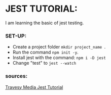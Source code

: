 # JEST TUTORIAL: 

I am learning the basic of jest testing. 

### SET-UP:
- Create a project folder `mkdir project_name `.
- Run the command `npm init -y`. 
- Install jest with the command: `npm i -D jest`
- Change "test" to `jest --watch`



### sources:
[Travesy Media Jest Tutorial](https://www.youtube.com/watch?v=7r4xVDI2vho&t=130s)